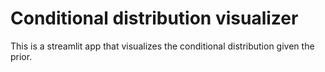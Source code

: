 # Conditional distribution visualizer

This is a streamlit app that visualizes the conditional distribution given the prior. 
